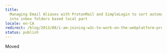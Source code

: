 ```yaml
---
title:
  Managing Email Aliases with ProtonMail and SimpleLogin to sort automatically
  into inbox folders based local part
locale: en-CA
redirect: /blog/2013/08/i-am-joining-w3c-to-work-on-the-webplatform-project
status: publish
---
```


<NuxtLink to="/blog/2013/08/i-am-joining-w3c-to-work-on-the-webplatform-project">Moved</NuxtLink>
